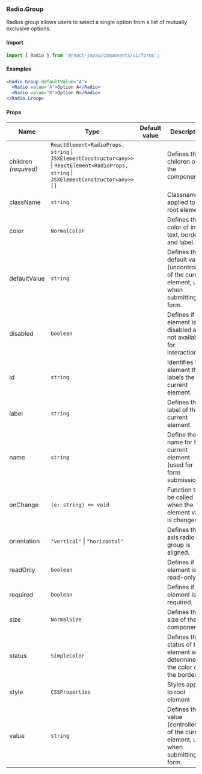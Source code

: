 ### Radio.Group

Radios group allows users to select a single option from a list of mutually exclusive options.

#### Import

```jsx
import { Radio } from '@react-jopau/components/ui/forms';
```

#### Examples

```jsx
<Radio.Group defaultValue="A">
  <Radio value="A">Option A</Radio>
  <Radio value="B">Option B</Radio>
</Radio.Group>
```

#### Props

| Name                  | Type                                                                                                                                       | Default value | Description                                                                                   |
| --------------------- | ------------------------------------------------------------------------------------------------------------------------------------------ | ------------- | --------------------------------------------------------------------------------------------- |
| children _(required)_ | `ReactElement<RadioProps, string` \| `JSXElementConstructor<any>>` \| `ReactElement<RadioProps, string` \| `JSXElementConstructor<any>>[]` |               | Defines the children of the component.                                                        |
| className             | `string`                                                                                                                                   |               | Classnames applied to root element                                                            |
| color                 | `NormalColor`                                                                                                                              |               | Defines the color of input text, border and label.                                            |
| defaultValue          | `string`                                                                                                                                   |               | Defines the default value (uncontrolled) of the current element, used when submitting a form. |
| disabled              | `boolean`                                                                                                                                  |               | Defines if the element is disabled and not available for interaction.                         |
| id                    | `string`                                                                                                                                   |               | Identifies the element that labels the current element.                                       |
| label                 | `string`                                                                                                                                   |               | Defines the label of the current element.                                                     |
| name                  | `string`                                                                                                                                   |               | Define the name for the current element (used for form submission).                           |
| onChange              | `(e: string) => void`                                                                                                                      |               | Function to be called when the element value is changed.                                      |
| orientation           | `"vertical"` \| `"horizontal"`                                                                                                             |               | Defines the axis radio group is aligned.                                                      |
| readOnly              | `boolean`                                                                                                                                  |               | Defines if the element is read-only.                                                          |
| required              | `boolean`                                                                                                                                  |               | Defines if the element is required.                                                           |
| size                  | `NormalSize`                                                                                                                               |               | Defines the size of the component.                                                            |
| status                | `SimpleColor`                                                                                                                              |               | Defines the status of the element and determines the color of the border.                     |
| style                 | `CSSProperties`                                                                                                                            |               | Styles applied to root element                                                                |
| value                 | `string`                                                                                                                                   |               | Defines the value (controlled) of the current element, used when submitting a form.           |
